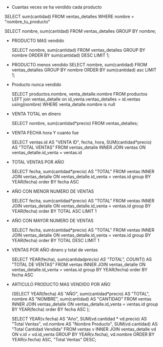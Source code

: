 - Cuantas veces se ha vendido cada producto

SELECT sum(cantidad) FROM ventas_detalles WHERE nombre = "nombre_tu_producto" 

SELECT nombre, sum(cantidad) FROM ventas_detalles GROUP BY nombre;


- PRODUCTO MAS vendido

    SELECT nombre, sum(cantidad) FROM ventas_detalles GROUP BY nombre ORDER BY sum(cantidad) DESC LIMIT 1;

- PRODUCTO menos vendido
    SELECT nombre, sum(cantidad) FROM ventas_detalles GROUP BY nombre ORDER BY sum(cantidad) asc LIMIT 1;

- Producto nunca vendido

    SELECT productos.nombre, venta_detalle.nombre FROM productos LEFT join ventas_detalle on id_venta.ventas_detalles = id.ventas using(nombre) WHERE venta_detalle.nombre is null

- VENTA TOTAL en dinero

    SELECT nombre, sum(cantidad*precio) FROM ventas_detalles;

- VENTA FECHA hora Y cuanto fue

    SELECT ventas.id AS "VENTA ID", fecha, hora, SUM(cantidad*precio) AS "TOTAL VENTAS"  FROM ventas_detalle INNER JOIN ventas ON ventas_detalle.id_venta = ventas.id

- TOTAL VENTAS POR AÑO

    SELECT  fecha, sum(cantidad*precio) AS "TOTAL" FROM ventas INNER JOIN ventas_detalle ON ventas_detalle.id_venta = ventas.id group BY YEAR(fecha) order BY fecha ASC

- AÑO CON MENOR NUMERO DE VENTAS

    SELECT  fecha, sum(cantidad*precio) AS "TOTAL" FROM ventas INNER JOIN ventas_detalle ON ventas_detalle.id_venta = ventas.id group BY YEAR(fecha) order BY TOTAL ASC LIMIT 1

- AÑO CON MAYOR NUMERO DE VENTAS

    SELECT  fecha, sum(cantidad*precio) AS "TOTAL" FROM ventas INNER JOIN ventas_detalle ON ventas_detalle.id_venta = ventas.id group BY YEAR(fecha) order BY TOTAL DESC LIMIT 1

- VENTAS POR AÑO dinero y total de ventas 

    SELECT  YEAR(fecha), sum(cantidad*precio) AS "TOTAL", COUNT(*) AS "TOTAL DE VENTAS" FROM ventas INNER JOIN ventas_detalle ON ventas_detalle.id_venta = ventas.id group BY YEAR(fecha) order BY fecha ASC

- ARTICULO PRODUCTO MAS VENDIDO POR AÑO

    (SELECT  YEAR(fecha) AS "AÑO", sum(cantidad*precio) AS "TOTAL", nombre AS "NOMBRE", sum(cantidad) AS "CANTIDAD" FROM ventas INNER JOIN ventas_detalle ON ventas_detalle.id_venta = ventas.id group BY YEAR(fecha) order BY fecha ASC );


    SELECT 
    YEAR(v.fecha) AS "Año",
    SUM(vd.cantidad * vd.precio) AS "Total Ventas",
    vd.nombre AS "Nombre Producto",
    SUM(vd.cantidad) AS "Total Cantidad Vendida"
    FROM ventas v
    INNER JOIN ventas_detalle vd ON v.id = vd.id_venta
    GROUP BY YEAR(v.fecha), vd.nombre
    ORDER BY YEAR(v.fecha) ASC, "Total Ventas" DESC;





